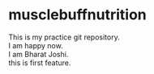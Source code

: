 # musclebuffnutrition
This is my practice git repository.
<br>
I am happy now.
<br>
I am Bharat Joshi.
<br>
this is first feature.